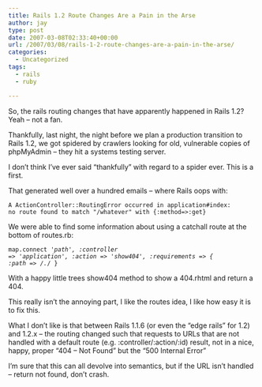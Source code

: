 ```yaml
---
title: Rails 1.2 Route Changes Are a Pain in the Arse
author: jay
type: post
date: 2007-03-08T02:33:40+00:00
url: /2007/03/08/rails-1-2-route-changes-are-a-pain-in-the-arse/
categories:
  - Uncategorized
tags:
  - rails
  - ruby

---
```

So, the rails routing changes that have apparently happened in Rails 1.2? Yeah &#8211; not a fan.

Thankfully, last night, the night before we plan a production transition to Rails 1.2, we got spidered by crawlers looking for old, vulnerable copies of phpMyAdmin &#8211; they hit a systems testing server.

I don’t think I’ve ever said “thankfully” with regard to a spider ever. This is a first.

That generated well over a hundred emails &#8211; where Rails oops with:

<div class="highlighter-rouge">
  <pre class="highlight"><code>A ActionController::RoutingError occurred in application#index:      no route found to match "/whatever" with {:method=&gt;:get}</code></pre>
</div>

We were able to find some information about using a catchall route at the bottom of routes.rb:

<code class="highlighter-rouge">map.connect '*path', :controller =&gt; 'application', :action =&gt; 'show404', :requirements =&gt; { :path =&gt; /.*/ }</code>

With a happy little trees show404 method to show a 404.rhtml and return a 404.

This really isn’t the annoying part, I like the routes idea, I like how easy it is to fix this.

What I don’t like is that between Rails 1.1.6 (or even the “edge rails” for 1.2) and 1.2.x &#8211; the routing changed such that requests to URLs that are not handled with a default route (e.g. :controller/:action/:id) result, not in a nice, happy, proper “404 &#8211; Not Found” but the “500 Internal Error”

I’m sure that this can all devolve into semantics, but if the URL isn’t handled &#8211; return not found, don’t crash.
